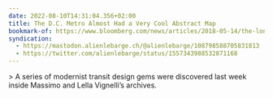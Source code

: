 ```yaml
---
date: 2022-08-10T14:31:04.356+02:00
title: The D.C. Metro Almost Had a Very Cool Abstract Map
bookmark-of: https://www.bloomberg.com/news/articles/2018-05-14/the-long-lost-vignelli-maps-for-d-c-s-metro-system
syndication:
  - https://mastodon.alienlebarge.ch/@alienlebarge/108798588705831813
  - https://twitter.com/alienlebarge/status/1557343988532871168
---
```

&gt; A series of modernist transit design gems were discovered last week inside Massimo and Lella Vignelli’s archives.
